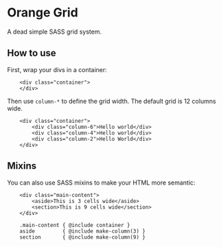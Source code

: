 Orange Grid
============

A dead simple SASS grid system.

How to use
---------
First, wrap your divs in a container:

        <div class="container">
        </div>

Then use `column-*` to define the grid width. The default grid is 12 columns wide.

        <div class="container">
            <div class="column-6">Hello world</div>
            <div class="column-4">Hello world</div>
            <div class="column-2">Hello World</div>
        </div>

Mixins
---------
You can also use SASS mixins to make your HTML more semantic:

        <div class="main-content">
            <aside>This is 3 cells wide</aside>
            <section>This is 9 cells wide</section>
        </div>

        .main-content { @include container }
        aside         { @include make-column(3) }
        section       { @include make-column(9) }